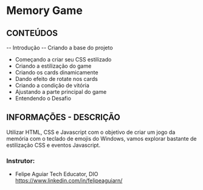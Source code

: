 # Memory Game

## CONTEÚDOS
-- Introdução
-- Criando a base do projeto
- Começando a criar seu CSS estilizado
- Criando a estilização do game
- Criando os cards dinamicamente
- Dando efeito de rotate nos cards
- Criando a condição de vitória
- Ajustando a parte principal do game
- Entendendo o Desafio

## INFORMAÇÕES - DESCRIÇÃO
Utilizar HTML, CSS e Javascript com o objetivo de criar um jogo da memória com o teclado de emojis do Windows, vamos explorar bastante de estilização CSS e eventos Javascript.

### Instrutor:
- Felipe Aguiar
Tech Educator, DIO
https://www.linkedin.com/in/felipeaguiarn/

